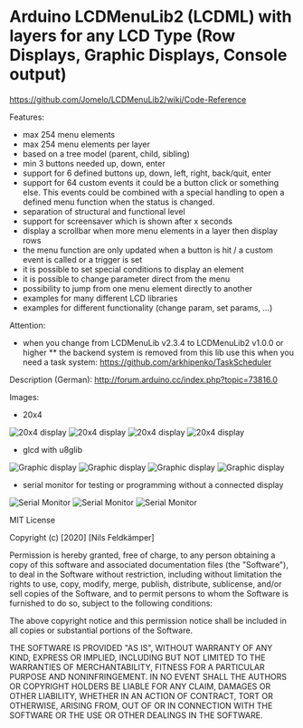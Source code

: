 Arduino LCDMenuLib2 (LCDML) with layers for any LCD Type (Row Displays, Graphic Displays, Console output)
=================================================================

https://github.com/Jomelo/LCDMenuLib2/wiki/Code-Reference

Features:
*  max 254 menu elements
*  max 254 menu elements per layer
*  based on a tree model (parent, child, sibling)
*  min 3 buttons needed up, down, enter
*  support for 6 defined buttons up, down, left, right, back/quit, enter
*  support for 64 custom events it could be a button click or something else. This events could be combined with a special handling to open a defined menu function when the status is changed. 
*  separation of structural and functional level
*  support for screensaver which is shown after x seconds
*  display a scrollbar when more menu elements in a layer then display rows
*  the menu function are only updated when a button is hit / a custom event is called  or a trigger is set
*  it is possible to set special conditions to display an element
*  it is possible to change parameter direct from the menu
*  possibility to jump from one menu element directly to another
*  examples for many different LCD libraries
*  examples for different functionality (change param, set params, ...)


Attention:
*  when you change from LCDMenuLib v2.3.4 to LCDMenuLib2 v1.0.0 or higher
** the backend system is removed from this lib use this when you need a task system: https://github.com/arkhipenko/TaskScheduler


Description (German):
http://forum.arduino.cc/index.php?topic=73816.0

Images:

* 20x4

![20x4 display](extras/img/20x4_1.jpg?raw=true "20x4 display")
![20x4 display](extras/img/20x4_2.jpg?raw=true "20x4 display")
![20x4 display](extras/img/20x4_3.jpg?raw=true "20x4 display")
![20x4 display](extras/img/20x4_4.jpg?raw=true "20x4 display")

* glcd with u8glib

![Graphic display](extras/img/glcd_1.jpg?raw=true "Graphic display")
![Graphic display](extras/img/glcd_2.jpg?raw=true "Graphic display")
![Graphic display](extras/img/glcd_3.jpg?raw=true "Graphic display")
![Graphic display](extras/img/glcd_4.jpg?raw=true "Graphic display")

* serial monitor for testing or programming without a connected display

![Serial Monitor](extras/img/console_1.png?raw=true "Serial Monitor")
![Serial Monitor](extras/img/console_2.png?raw=true "Serial Monitor")
![Serial Monitor](extras/img/console_3.png?raw=true "Serial Monitor")


MIT License

Copyright (c) [2020] [Nils Feldkämper]

Permission is hereby granted, free of charge, to any person obtaining a copy
of this software and associated documentation files (the "Software"), to deal
in the Software without restriction, including without limitation the rights
to use, copy, modify, merge, publish, distribute, sublicense, and/or sell
copies of the Software, and to permit persons to whom the Software is
furnished to do so, subject to the following conditions:

The above copyright notice and this permission notice shall be included in all
copies or substantial portions of the Software.

THE SOFTWARE IS PROVIDED "AS IS", WITHOUT WARRANTY OF ANY KIND, EXPRESS OR
IMPLIED, INCLUDING BUT NOT LIMITED TO THE WARRANTIES OF MERCHANTABILITY,
FITNESS FOR A PARTICULAR PURPOSE AND NONINFRINGEMENT. IN NO EVENT SHALL THE
AUTHORS OR COPYRIGHT HOLDERS BE LIABLE FOR ANY CLAIM, DAMAGES OR OTHER
LIABILITY, WHETHER IN AN ACTION OF CONTRACT, TORT OR OTHERWISE, ARISING FROM,
OUT OF OR IN CONNECTION WITH THE SOFTWARE OR THE USE OR OTHER DEALINGS IN THE
SOFTWARE.


